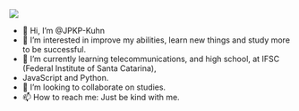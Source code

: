 
  <img src="https://img.shields.io/badge/Python-14354C?style=for-the-badge&logo=python&logoColor=white">
 <img.shields.io/badge/JavaScript-F7DF1E?style=for-the-badge&logo=javascript&logoColor=black>
  
  - 👋 Hi, I’m @JPKP-Kuhn
- 👀 I’m interested in improve my abilities, learn new things and study more to be successful.
- 🌱 I’m currently learning telecommunications, and high school, at IFSC (Federal Institute of Santa Catarina), 
- JavaScript and Python.
- 💞️ I’m looking to collaborate on studies.
- 📫 How to reach me: Just be kind with me.

<!---
JPKP-Kuhn/JPKP-Kuhn is a ✨ special ✨ repository because its `README.md` (this file) appears on your GitHub profile.
You can click the Preview link to take a look at your changes.
--->
